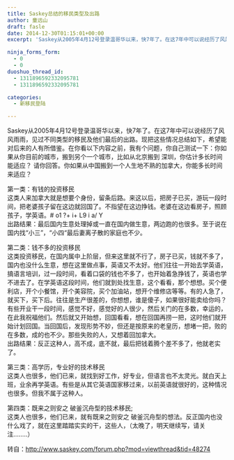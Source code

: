 ```yaml
---
title: Saskey总结的移民类型及出路
author: 童远山
draft: fasle
date: 2014-12-30T01:15:01+00:00
excerpt: 'Saskey从2005年4月12号登录温哥华以来，快7年了。在这7年中可以说经历了风风雨雨，见过不同类型的移民及他们最后的出路。现把这些情况总结如下，希望能对后来的人有所借鉴。在你看以下内容之前，我有个问题，你自己测试一下：你如果从你目前的城市，搬到另个一个城市，比如从北京搬到 深圳，你估计多长时间能适应？ 请你回答。你如果从中国搬到一个人生地不熟的加拿大，你能多长时间来适应？'

ninja_forms_form:
  - 0
  - 0
duoshuo_thread_id:
  - 1311896592332095781
  - 1311896592332095781

categories:
  - 新移民登陆

---
```

Saskey从2005年4月12号登录温哥华以来，快7年了。在这7年中可以说经历了风风雨雨，见过不同类型的移民及他们最后的出路。现把这些情况总结如下，希望能对后来的人有所借鉴。在你看以下内容之前，我有个问题，你自己测试一下：你如果从你目前的城市，搬到另个一个城市，比如从北京搬到 深圳，你估计多长时间能适应？ 请你回答。你如果从中国搬到一个人生地不熟的加拿大，你能多长时间来适应？ 

第一类：有钱的投资移民  
这类人来加拿大就是想要个身份，留条后路。来这以后，把房子已买，游玩一段时间，把老婆孩子留在这边就回国了。不指望在这边挣钱。老婆在这边看房子，照顾孩子，学英语。# o1 ?+ i+ L9 i a/ Y  
出路结果：最后国内生意处理掉或一直在国内做生意，两边跑的也很多。至于说在国内找“小三”，“小四“最后妻离子散的家庭也不少。

第二类：钱不多的投资移民  
这类投资移民，在国内属中上阶层，但来这里就不行了，房子已买，钱就不多了，国内也没什么生意，想在这里做点事，英语又不太好。他们往往一开始去学英语，搞语言培训，过一段时间，看着口袋的钱也不多了，也开始着急挣钱了，英语也学不进去了。在学英语这段时间，他们就到处找生意，这个看看，那个想想。买个便利店，开个小餐馆，开个美容院，买个加油站，想开个维修店等等。有的人急了，就买下，买下后。往往是生产很差的，你想想，谁是傻子，如果很好能卖给你吗？有些开业干一段时间，感觉不好，感觉好的人很少，然后关门的在多数，幸运的，在此我祝福他们。然后就又开始想，回国看看，想在回国再捞一把，这时他们就开始计划回国。当回国后，发现形势不妙，但还是按原来的老皇历，想堵一把，败的在多数，成的也不少。那些失败的人，又想着回加拿大。  
出路结果：反正这种人，高不成，底不就，最后把钱着腾个差不多了，他就老实了。

第三类：高学历，专业好的技术移民  
这类人也很多，他们已来，就找到好工作，好专业，但语言也不太灵光。就白天上班，业余再学英语。有些是从其它英语国家移过来，以前英语就很好的，这种情况也很多。但我不属于这种人。

第四类：既来之则安之 破釜沉舟型的技术移民;  
这类人也很多，他们已来，就有既来之则安之 破釜沉舟型的想法。反正国内也没什么戏了，就在这里踏踏实实的干，这些人，（太晚了，明天继续写，请关注&#8230;&#8230;..）

转自：http://www.saskey.com/forum.php?mod=viewthread&tid=48274